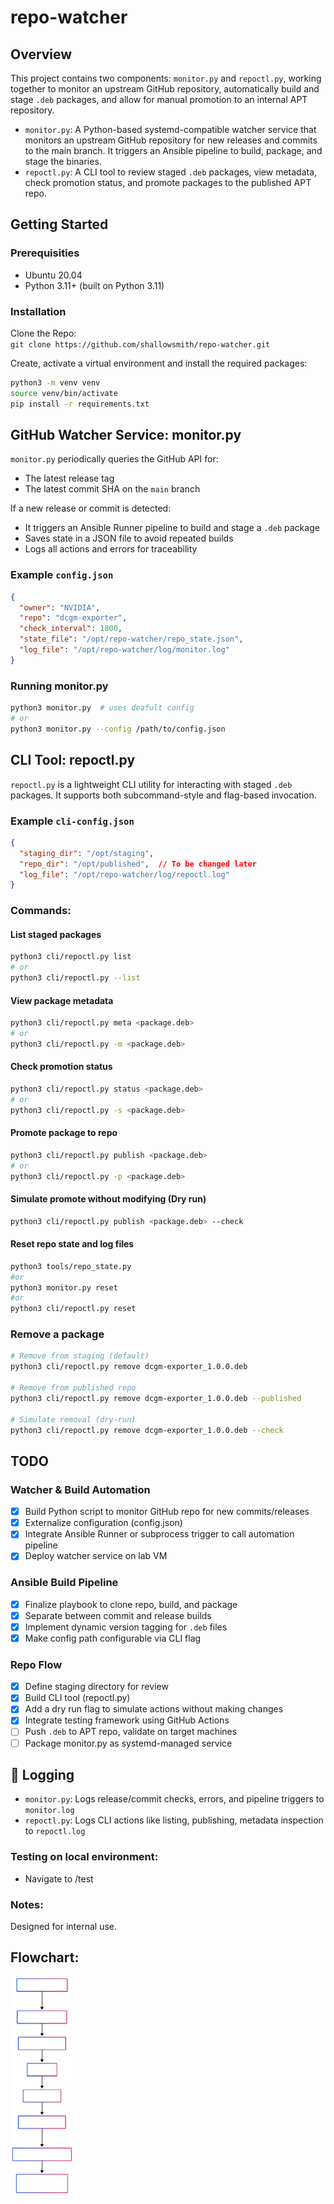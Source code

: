 # repo-watcher
## Overview
This project contains two components: `monitor.py` and `repoctl.py`, working together to monitor an upstream GitHub repository, automatically build and stage `.deb` packages, and allow for manual promotion to an internal APT repository.

- `monitor.py`: A Python-based systemd-compatible watcher service that monitors an upstream GitHub repository for new releases and commits to the main branch. It triggers an Ansible pipeline to build, package, and stage the binaries.
- `repoctl.py`: A CLI tool to review staged `.deb` packages, view metadata, check promotion status, and promote packages to the published APT repo.

## Getting Started
### Prerequisities
- Ubuntu 20.04
- Python 3.11+ (built on Python 3.11)

### Installation
Clone the Repo: <br/>
`git clone https://github.com/shallowsmith/repo-watcher.git`

Create, activate a virtual environment and install the required packages:

```bash
python3 -m venv venv
source venv/bin/activate
pip install -r requirements.txt
```

## GitHub Watcher Service: monitor.py  

`monitor.py` periodically queries the GitHub API for:
- The latest release tag
- The latest commit SHA on the `main` branch

If a new release or commit is detected:
- It triggers an Ansible Runner pipeline to build and stage a `.deb` package
- Saves state in a JSON file to avoid repeated builds
- Logs all actions and errors for traceability

### Example `config.json`
```json
{
  "owner": "NVIDIA",
  "repo": "dcgm-exporter",
  "check_interval": 1800,
  "state_file": "/opt/repo-watcher/repo_state.json",
  "log_file": "/opt/repo-watcher/log/monitor.log"
}
```

### Running monitor.py
```bash
python3 monitor.py  # uses deafult config
# or
python3 monitor.py --config /path/to/config.json
```


## CLI Tool: repoctl.py

`repoctl.py` is a lightweight CLI utility for interacting with staged `.deb` packages. It supports both subcommand-style and flag-based invocation.

### Example `cli-config.json`
```json
{
  "staging_dir": "/opt/staging",
  "repo_dir": "/opt/published",  // To be changed later
  "log_file": "/opt/repo-watcher/log/repoctl.log"
}
```

### Commands:

#### List staged packages
```bash
python3 cli/repoctl.py list
# or
python3 cli/repoctl.py --list
```

#### View package metadata
```bash
python3 cli/repoctl.py meta <package.deb>
# or
python3 cli/repoctl.py -m <package.deb>
```

#### Check promotion status
```bash
python3 cli/repoctl.py status <package.deb>
# or
python3 cli/repoctl.py -s <package.deb>
```

#### Promote package to repo
```bash
python3 cli/repoctl.py publish <package.deb>
# or
python3 cli/repoctl.py -p <package.deb>
```
#### Simulate promote without modifying (Dry run)
```bash
python3 cli/repoctl.py publish <package.deb> --check
```

#### Reset repo state and log files
```bash
python3 tools/repo_state.py
#or
python3 monitor.py reset
#or
python3 cli/repoctl.py reset
```

### Remove a package
```bash
# Remove from staging (default)
python3 cli/repoctl.py remove dcgm-exporter_1.0.0.deb

# Remove from published repo
python3 cli/repoctl.py remove dcgm-exporter_1.0.0.deb --published

# Simulate removal (dry-run)
python3 cli/repoctl.py remove dcgm-exporter_1.0.0.deb --check
```

## TODO

### Watcher & Build Automation
- [x] Build Python script to monitor GitHub repo for new commits/releases
- [x] Externalize configuration (config.json)
- [x] Integrate Ansible Runner or subprocess trigger to call automation pipeline
- [x] Deploy watcher service on lab VM

### Ansible Build Pipeline
- [x] Finalize playbook to clone repo, build, and package
- [x] Separate between commit and release builds
- [x] Implement dynamic version tagging for `.deb` files
- [x] Make config path configurable via CLI flag

### Repo Flow
- [x] Define staging directory for review
- [x] Build CLI tool (repoctl.py)
- [x] Add a dry run flag to simulate actions without making changes
- [x] Integrate testing framework using GitHub Actions
- [ ] Push `.deb` to APT repo, validate on target machines
- [ ] Package monitor.py as systemd-managed service

## 📝 Logging
- `monitor.py`: Logs release/commit checks, errors, and pipeline triggers to `monitor.log`
- `repoctl.py`: Logs CLI actions like listing, publishing, metadata inspection to `repoctl.log`

### Testing on local environment:
- Navigate to /test

### Notes:
Designed for internal use.

## Flowchart:
<img src="./public/flowchart.svg" alt="Mermaid Chart" style="max-width: 20%;">